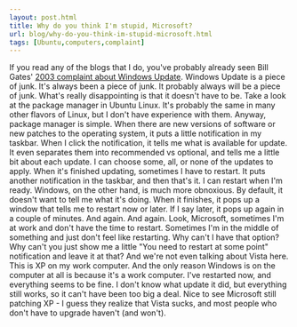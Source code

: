 ```yaml
---
layout: post.html
title: Why do you think I'm stupid, Microsoft?
url: blog/why-do-you-think-im-stupid-microsoft.html
tags: [Ubuntu,computers,complaint]
---
```

If you read any of the blogs that I do, you've probably already seen Bill Gates' [2003 complaint about Windows Update](http://gizmodo.com/5019516/classic-clips-bill-gates-chews-out-microsoft-over-xp). Windows Update is a piece of junk. It's always been a piece of junk. It probably always will be a piece of junk. What's really disappointing is that it doesn't have to be. Take a look at the package manager in Ubuntu Linux. It's probably the same in many other flavors of Linux, but I don't have experience with them. Anyway, package manager is simple. When there are new versions of software or new patches to the operating system, it puts a little notification in my taskbar. When I click the notification, it tells me what is available for update. It even separates them into recommended vs optional, and tells me a little bit about each update. I can choose some, all, or none of the updates to apply. When it's finished updating, sometimes I have to restart. It puts another notification in the taskbar, and then that's it. I can restart when I'm ready. Windows, on the other hand, is much more obnoxious. By default, it doesn't want to tell me what it's doing. When it finishes, it pops up a window that tells me to restart now or later. If I say later, it pops up again in a couple of minutes. And again. And again. Look, Microsoft, sometimes I'm at work and don't have the time to restart. Sometimes I'm in the middle of something and just don't feel like restarting. Why can't I have that option? Why can't you just show me a little "You need to restart at some point" notification and leave it at that? And we're not even talking about Vista here. This is XP on my work computer. And the only reason Windows is on the computer at all is because it's a work computer. I've restarted now, and everything seems to be fine. I don't know what update it did, but everything still works, so it can't have been too big a deal. Nice to see Microsoft still patching XP - I guess they realize that Vista sucks, and most people who don't have to upgrade haven't (and won't).
